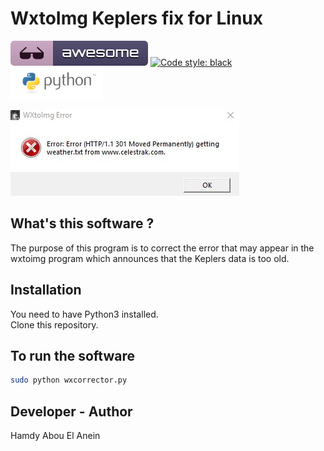 # WxtoImg Keplers fix for Linux  
![Awesome](awesome.svg) [![Code style: black](https://img.shields.io/badge/code%20style-black-000000.svg)](https://github.com/psf/black) ![Python](python.png)


![screenshot](error.png)

## What's this software ?  

The purpose of this program is to correct the error that may appear in the wxtoimg program which announces that the Keplers data is too old.  
  
## Installation   

You need to have Python3 installed.  
Clone this repository.  
  
  
## To run the software   
  

```sh
sudo python wxcorrector.py
```  


## Developer - Author  

Hamdy Abou El Anein  

